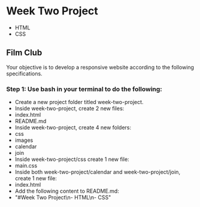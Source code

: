 # Week Two Project
- HTML
- CSS

## Film Club
Your objective is to develop a responsive website according to the following specifications.  
### Step 1: Use bash in your terminal to do the following:   
* Create a new project folder titled week-two-project.
* Inside week-two-project, create 2 new files:   
* index.html   
* README.md   
* Inside week-two-project, create 4 new folders:    
* css   
* images   
* calendar   
* join
* Inside week-two-project/css create 1 new file:   
* main.css
* Inside both week-two-project/calendar and week-two-project/join, create 1 new file:   
* index.html
* Add the following content to README.md:   
* "#Week Two Project\n- HTML\n- CSS"
